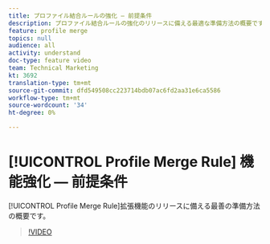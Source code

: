 ```yaml
---
title: プロファイル結合ルールの強化 — 前提条件
description: プロファイル結合ルールの強化のリリースに備える最適な準備方法の概要です。
feature: profile merge
topics: null
audience: all
activity: understand
doc-type: feature video
team: Technical Marketing
kt: 3692
translation-type: tm+mt
source-git-commit: dfd549508cc223714bdb07ac6fd2aa31e6ca5586
workflow-type: tm+mt
source-wordcount: '34'
ht-degree: 0%

---
```



# [!UICONTROL Profile Merge Rule] 機能強化 — 前提条件

[!UICONTROL Profile Merge Rule]拡張機能のリリースに備える最善の準備方法の概要です。

>[!VIDEO](https://video.tv.adobe.com/v/28971/?quality=12)
